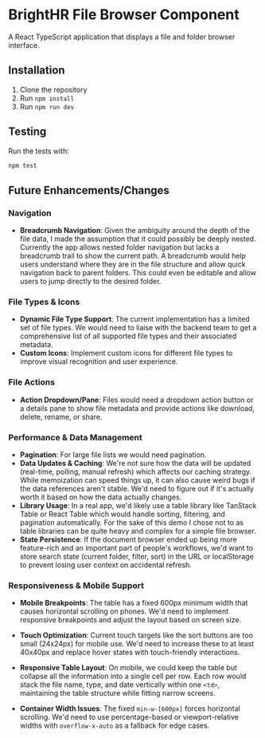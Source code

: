 # BrightHR File Browser Component

A React TypeScript application that displays a file and folder browser interface.

## Installation

1. Clone the repository
2. Run `npm install`
3. Run `npm run dev`

## Testing

Run the tests with:

```bash
npm test
```

## Future Enhancements/Changes

### Navigation

- **Breadcrumb Navigation**: Given the ambiguity around the depth of the file data, I made the assumption that it could possibly be deeply nested. Currently the app allows nested folder navigation but lacks a breadcrumb trail to show the current path. A breadcrumb would help users understand where they are in the file structure and allow quick navigation back to parent folders. This could even be editable and allow users to jump directly to the desired folder.

### File Types & Icons

- **Dynamic File Type Support**: The current implementation has a limited set of file types. We would need to liaise with the backend team to get a comprehensive list of all supported file types and their associated metadata.
- **Custom Icons**: Implement custom icons for different file types to improve visual recognition and user experience.

### File Actions

- **Action Dropdown/Pane**: Files would need a dropdown action button or a details pane to show file metadata and provide actions like download, delete, rename, or share.

### Performance & Data Management

- **Pagination**: For large file lists we would need pagination.
- **Data Updates & Caching**: We're not sure how the data will be updated (real-time, polling, manual refresh) which affects our caching strategy. While memoization can speed things up, it can also cause weird bugs if the data references aren't stable. We'd need to figure out if it's actually worth it based on how the data actually changes.
- **Library Usage**: In a real app, we'd likely use a table library like TanStack Table or React Table which would handle sorting, filtering, and pagination automatically. For the sake of this demo I chose not to as table libraries can be quite heavy and complex for a simple file browser.
- **State Persistence**: If the document browser ended up being more feature-rich and an important part of people's workflows, we'd want to store search state (current folder, filter, sort) in the URL or localStorage to prevent losing user context on accidental refresh.

### Responsiveness & Mobile Support

- **Mobile Breakpoints**: The table has a fixed 600px minimum width that causes horizontal scrolling on phones. We'd need to implement responsive breakpoints and adjust the layout based on screen size.

- **Touch Optimization**: Current touch targets like the sort buttons are too small (24x24px) for mobile use. We'd need to increase these to at least 40x40px and replace hover states with touch-friendly interactions.

- **Responsive Table Layout**: On mobile, we could keep the table but collapse all the information into a single cell per row. Each row would stack the file name, type, and date vertically within one `<td>`, maintaining the table structure while fitting narrow screens.

- **Container Width Issues**: The fixed `min-w-[600px]` forces horizontal scrolling. We'd need to use percentage-based or viewport-relative widths with `overflow-x-auto` as a fallback for edge cases.
